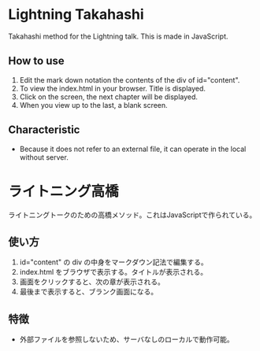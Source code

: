 # Lightning Takahashi
Takahashi method for the Lightning talk. This is made in JavaScript.

## How to use
1. Edit the mark down notation the contents of the div of id="content".
2. To view the index.html in your browser. Title is displayed.
3. Click on the screen, the next chapter will be displayed.
4. When you view up to the last, a blank screen.

## Characteristic
- Because it does not refer to an external file, it can operate in the local without server.

# ライトニング高橋
ライトニングトークのための高橋メソッド。これはJavaScriptで作られている。

## 使い方
1. id="content" の div の中身をマークダウン記法で編集する。
2. index.html をブラウザで表示する。タイトルが表示される。
3. 画面をクリックすると、次の章が表示される。
4. 最後まで表示すると、ブランク画面になる。

## 特徴
- 外部ファイルを参照しないため、サーバなしのローカルで動作可能。